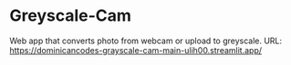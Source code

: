 # Greyscale-Cam

Web app that converts photo from webcam or upload to greyscale.
URL: https://dominicancodes-grayscale-cam-main-ulih00.streamlit.app/
